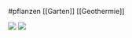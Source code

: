 #pflanzen [[Garten]] [[Geothermie]]

![](https://www.youtube.com/watch?v=0izZ5DvgCIU&t=1704s)
![](https://www.youtube.com/watch?v=pcyejyGiafM&list=WL&index=32&pp=gAQBiAQB)